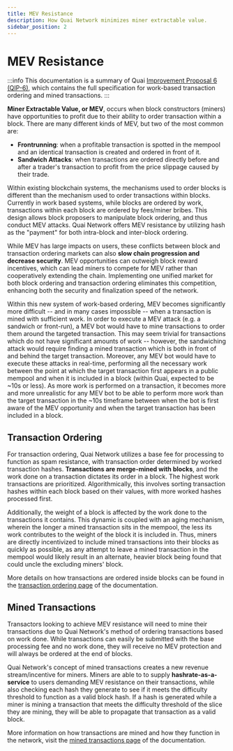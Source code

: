```yaml
---
title: MEV Resistance
description: How Quai Network minimizes miner extractable value.
sidebar_position: 2
---
```


# MEV Resistance

:::info
This documentation is a summary of Quai [Improvement Proposal 6 (QIP-6)](https://github.com/quai-network/qips/blob/master/qip-0006.md), which contains the full specification for work-based transaction ordering and mined transactions. 
:::

**Miner Extractable Value, or MEV**, occurs when block constructors (miners) have opportunities to profit due to their ability to order transaction within a block. There are many different kinds of MEV, but two of the most common are:

- **Frontrunning**: when a profitable transaction is spotted in the mempool and an identical transaction is created and ordered in front of it.
- **Sandwich Attacks**: when transactions are ordered directly before and after a trader's transaction to profit from the price slippage caused by their trade.

Within existing blockchain systems, the mechanisms used to order blocks is different than the mechanism used to order transactions within blocks. Currently in work based systems, while blocks are ordered by work, transactions within each block are ordered by fees/miner bribes. This design allows block proposers to manipulate block ordering, and thus conduct MEV attacks. Quai Network offers MEV resistance by utilizing hash as the "payment" for both intra-block and inter-block ordering.

While MEV has large impacts on users, these conflicts between block and transaction ordering markets can also **slow chain progression and decrease security**. MEV opportunities can outweigh block reward incentives, which can lead miners to compete for MEV rather than cooperatively extending the chain. Implementing one unified market for both block ordering and transaction ordering eliminates this competition, enhancing both the security and finalization speed of the network.

Within this new system of work-based ordering, MEV becomes significantly more difficult -- and in many cases impossible -- when a transaction is mined with sufficient work. In order to execute a MEV attack (e.g. a sandwich or front-run), a MEV bot would have to mine transactions to order them around the targeted transaction. This may seem trivial for transactions which do not have significant amounts of work -- however, the sandwiching attack would require finding a mined transaction which is both in front of and behind the target transaction. Moreover, any MEV bot would have to execute these attacks in real-time, performing all the necessary work between the point at which the target transaction first appears in a public mempool and when it is included in a block (within Quai, expected to be ~10s or less). As more work is performed on a transaction, it becomes more and more unrealistic for any MEV bot to be able to perform more work than the target transaction in the ~10s timeframe between when the bot is first aware of the MEV opportunity and when the target transaction has been included in a block.

## Transaction Ordering

For transaction ordering, Quai Network utilizes a base fee for processing to function as spam resistance, with transaction order determined by worked transaction hashes. **Transactions are merge-mined with blocks**, and the work done on a transaction dictates its order in a block. The highest work transactions are prioritized. Algorithmically, this involves sorting transaction hashes within each block based on their values, with more worked hashes processed first.

Additionally, the weight of a block is affected by the work done to the transactions it contains. This dynamic is coupled with an aging mechanism, wherein the longer a mined transaction sits in the mempool, the less its work contributes to the weight of the block it is included in. Thus, miners are directly incentivized to include mined transactions into their blocks as quickly as possible, as any attempt to leave a mined transaction in the mempool would likely result in an alternate, heavier block being found that could uncle the excluding miners' block. 

More details on how transactions are ordered inside blocks can be found in the [transaction ordering page](/learn/advanced-introduction/mev-resistance/transaction-ordering) of the documentation.

## Mined Transactions

Transactors looking to achieve MEV resistance will need to mine their transactions due to Quai Network's method of ordering transactions based on work done. While transactions can easily be submitted with the base processing fee and no work done, they will receive no MEV protection and will always be ordered at the end of blocks.

Quai Network's concept of mined transactions creates a new revenue stream/incentive for miners. Miners are able to to supply **hashrate-as-a-service** to users demanding MEV resistance on their transactions, while also checking each hash they generate to see if it meets the difficulty threshold to function as a valid block hash. If a hash is generated while a miner is mining a transaction that meets the difficulty threshold of the slice they are mining, they will be able to propagate that transaction as a valid block.

More information on how transactions are mined and how they function in the network, visit the [mined transactions page](/learn/advanced-introduction/mev-resistance/mined-transactions) of the documentation.
